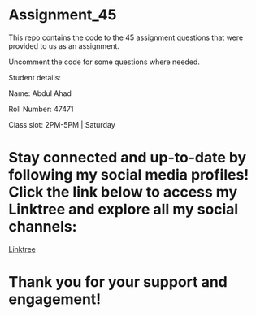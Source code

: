 ﻿# Assignment_45

This repo contains the code to the 45 assignment questions that were provided to us as an assignment.

Uncomment the code for some questions where needed. 
 
Student details: 

Name: Abdul Ahad

Roll Number: 47471

Class slot: 2PM-5PM | Saturday

# Stay connected and up-to-date by following my social media profiles! Click the link below to access my Linktree and explore all my social channels:

[Linktree](https://linktr.ee/devxahad)

# Thank you for your support and engagement!
